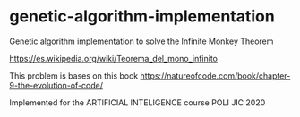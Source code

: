 # genetic-algorithm-implementation

Genetic algorithm implementation to solve the Infinite Monkey Theorem 

https://es.wikipedia.org/wiki/Teorema_del_mono_infinito

This problem is bases on this book https://natureofcode.com/book/chapter-9-the-evolution-of-code/

Implemented for the ARTIFICIAL INTELIGENCE course POLI JIC 2020